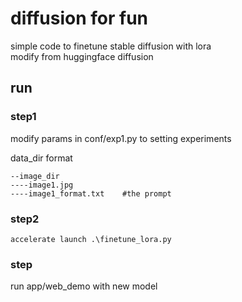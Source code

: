 # diffusion for fun
simple code to finetune stable diffusion with lora    
modify from huggingface diffusion

## run

### step1
modify params in conf/exp1.py to setting experiments

data_dir format
```buildoutcfg
--image_dir
----image1.jpg  
----image1_format.txt    #the prompt
```

### step2
```buildoutcfg
accelerate launch .\finetune_lora.py
```

### step
run app/web_demo with new model



